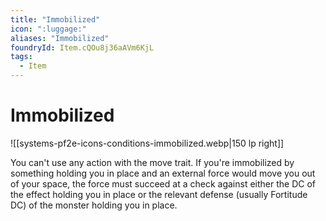```yaml
---
title: "Immobilized"
icon: ":luggage:"
aliases: "Immobilized"
foundryId: Item.cQOu8j36aAVm6KjL
tags:
  - Item
---
```


# Immobilized
![[systems-pf2e-icons-conditions-immobilized.webp|150 lp right]]

You can't use any action with the move trait. If you're immobilized by something holding you in place and an external force would move you out of your space, the force must succeed at a check against either the DC of the effect holding you in place or the relevant defense (usually Fortitude DC) of the monster holding you in place.


